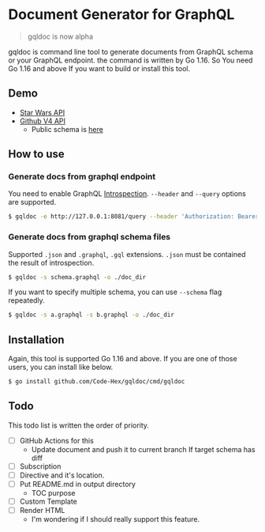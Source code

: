 # Document Generator for GraphQL

> gqldoc is now alpha

gqldoc is command line tool to generate documents from GraphQL schema or your GraphQL endpoint. the command is written by Go 1.16. So You need Go 1.16 and above If you want to build or install this tool.

## Demo

- [Star Wars API](example/starwars)
- [Github V4 API](example/github)
  - Public schema is [here](https://docs.github.com/en/graphql/overview/public-schema)

## How to use

### Generate docs from graphql endpoint

You need to enable GraphQL [Introspection](https://graphql.org/learn/introspection/). `--header` and `--query` options are supported.

```sh
$ gqldoc -e http://127.0.0.1:8081/query --header 'Authorization: Bearer token' -o ./doc_dir
```

### Generate docs from graphql schema files

Supported `.json` and `.graphql`, `.gql` extensions. `.json` must be contained the result of introspection.

```sh
$ gqldoc -s schema.graphql -o ./doc_dir
```

If you want to specify multiple schema, you can use `--schema` flag repeatedly.

```sh
$ gqldoc -s a.graphql -s b.graphql -o ./doc_dir
```

## Installation

Again, this tool is supported Go 1.16 and above. If you are one of those users, you can install like below.

```sh
$ go install github.com/Code-Hex/gqldoc/cmd/gqldoc
```

## Todo

This todo list is written the order of priority.

- [ ] GitHub Actions for this
  - Update document and push it to current branch If target schema has diff
- [ ] Subscription
- [ ] Directive and it's location.
- [ ] Put README.md in output directory
  - TOC purpose
- [ ] Custom Template
- [ ] Render HTML
  - I'm wondering if I should really support this feature.

